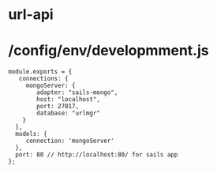 # url-api

# /config/env/developmment.js

```
module.exports = {
   connections: {
     mongoServer: {
        adapter: "sails-mongo",
        host: "localhost",
        port: 27017,
        database: "urlmgr"
    }
  },
  models: {
     connection: 'mongoServer'
  },
  port: 80 // http://localhost:80/ for sails app
};
```
